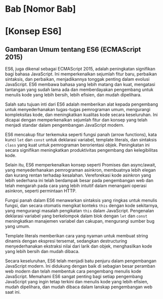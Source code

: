 # Bab [Nomor Bab]
# [Konsep ES6]


## Gambaran Umum tentang ES6 (ECMAScript 2015)

ES6, juga dikenal sebagai ECMAScript 2015, adalah peningkatan signifikan bagi bahasa JavaScript. Ini memperkenalkan sejumlah fitur baru, perbaikan sintaksis, dan perbaikan, menjadikannya tonggak penting dalam evolusi JavaScript. ES6 membawa bahasa yang lebih matang dan kuat, mengatasi tantangan yang sudah lama ada dan memberdayakan pengembang untuk menulis kode yang lebih bersih, lebih efisien, dan mudah dipelihara.

Salah satu tujuan inti dari ES6 adalah memberikan alat kepada pengembang untuk menyederhanakan tugas-tugas pemrograman umum, mengurangi kompleksitas kode, dan meningkatkan kualitas kode secara keseluruhan. Ini dicapai dengan memperkenalkan sejumlah fitur dan konsep yang telah menjadi standar dalam pengembangan JavaScript modern.

ES6 mencakup fitur terkemuka seperti fungsi panah (arrow functions), kata kunci `let` dan `const` untuk deklarasi variabel, template literals, dan sintaksis `class` yang kuat untuk pemrograman berorientasi objek. Peningkatan ini secara signifikan meningkatkan produktivitas pengembang dan kelegibilitas kode.

Selain itu, ES6 memperkenalkan konsep seperti Promises dan async/await, yang menyederhanakan pemrograman asinkron, membuatnya lebih elegan dan kurang rentan terhadap kesalahan. Vereforekasi kode asinkron yang lebih sederhana ini telah berdampak besar pada pengembangan web dan telah mengarah pada cara yang lebih intuitif dalam menangani operasi asinkron, seperti permintaan HTTP.

Fungsi panah dalam ES6 menawarkan sintaksis yang ringkas untuk menulis fungsi, dan secara otomatis mengikat konteks `this` dengan kode sekitarnya, yang mengurangi masalah pengikatan `this` dalam JavaScript. Pengenalan deklarasi variabel yang berkelompok dalam blok dengan `let` dan `const` meningkatkan manajemen variabel dan cakupan, mengurangi sumber bug yang umum.

Template literals memberikan cara yang nyaman untuk membuat string dinamis dengan ekspresi tersemat, sedangkan destructuring menyederhanakan ekstraksi nilai dari larik dan objek, menghasilkan kode yang lebih bersih dan mudah dibaca.

Secara keseluruhan, ES6 telah menjadi batu penjuru dalam pengembangan JavaScript modern. Ini didukung dengan baik di sebagian besar peramban web modern dan telah membentuk cara pengembang menulis kode JavaScript. Memahami ES6 sangat penting bagi setiap pengembang JavaScript yang ingin tetap terkini dan menulis kode yang lebih efisien, mudah dipelihara, dan mudah dibaca dalam lanskap pengembangan web saat ini.